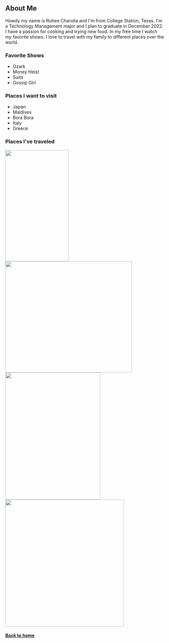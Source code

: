 ## About Me

Howdy my name is Ruhee Charolia and I'm from College Station, Texas. I'm a Technology Management major and I plan to graduate in December 2022. 
I have a passion for cooking and trying new food. In my free time I watch my favorite shows. I love to travel with my family to different places over the world. 

### Favorite Shows
- Ozark
- Money Heist
- Suits
- Gossip Girl

### Places I want to visit
- Japan
- Maldives
- Bora Bora
- Italy
- Greece

### Places I've traveled 

<img src="https://user-images.githubusercontent.com/98358771/152855137-c52b5d81-f37c-4a3f-abf6-965ae9b8b4de.jpeg" width="200" height="350">   
<img src="https://user-images.githubusercontent.com/98358771/152855551-4edb2670-6303-4a26-a4df-52712bad22df.jpeg" width="400" height=350">
<img src="https://user-images.githubusercontent.com/98358771/152855634-2db5f194-c816-4ba4-bb21-5f8e24700f6b.jpeg" width="300" height="400">
<img src="https://user-images.githubusercontent.com/98358771/152855859-ceb19acc-78c5-4ee1-bf69-a4a6d1b951b1.jpeg" width="375" height="400">

#### [Back to home](index.md)
